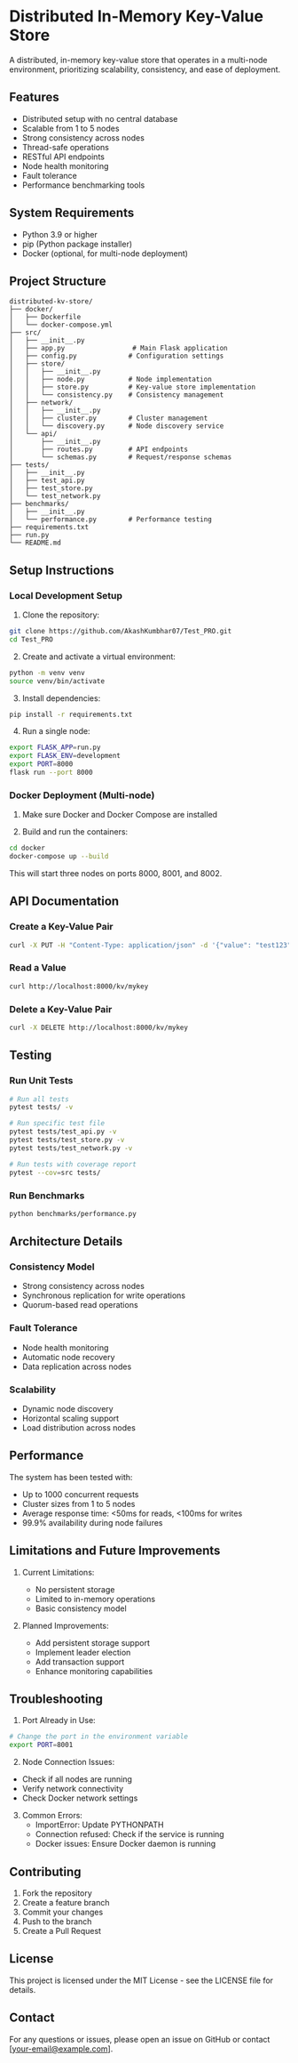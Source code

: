 # Distributed In-Memory Key-Value Store

A distributed, in-memory key-value store that operates in a multi-node environment, prioritizing scalability, consistency, and ease of deployment.

## Features

- Distributed setup with no central database
- Scalable from 1 to 5 nodes
- Strong consistency across nodes
- Thread-safe operations
- RESTful API endpoints
- Node health monitoring
- Fault tolerance
- Performance benchmarking tools

## System Requirements

- Python 3.9 or higher
- pip (Python package installer)
- Docker (optional, for multi-node deployment)

## Project Structure

```
distributed-kv-store/
├── docker/
│   ├── Dockerfile
│   └── docker-compose.yml
├── src/
│   ├── __init__.py
│   ├── app.py                 # Main Flask application
│   ├── config.py             # Configuration settings
│   ├── store/
│   │   ├── __init__.py
│   │   ├── node.py           # Node implementation
│   │   ├── store.py          # Key-value store implementation
│   │   └── consistency.py    # Consistency management
│   ├── network/
│   │   ├── __init__.py
│   │   ├── cluster.py        # Cluster management
│   │   └── discovery.py      # Node discovery service
│   └── api/
│       ├── __init__.py
│       ├── routes.py         # API endpoints
│       └── schemas.py        # Request/response schemas
├── tests/
│   ├── __init__.py
│   ├── test_api.py
│   ├── test_store.py
│   └── test_network.py
├── benchmarks/
│   ├── __init__.py
│   └── performance.py        # Performance testing
├── requirements.txt
├── run.py
└── README.md
```

## Setup Instructions

### Local Development Setup

1. Clone the repository:
```bash
git clone https://github.com/AkashKumbhar07/Test_PRO.git
cd Test_PRO
```

2. Create and activate a virtual environment:
```bash
python -m venv venv
source venv/bin/activate  
```

3. Install dependencies:
```bash
pip install -r requirements.txt
```

4. Run a single node:
```bash
export FLASK_APP=run.py
export FLASK_ENV=development
export PORT=8000
flask run --port 8000
```

### Docker Deployment (Multi-node)

1. Make sure Docker and Docker Compose are installed

2. Build and run the containers:
```bash
cd docker
docker-compose up --build
```

This will start three nodes on ports 8000, 8001, and 8002.

## API Documentation

### Create a Key-Value Pair
```bash
curl -X PUT -H "Content-Type: application/json" -d '{"value": "test123"}' http://localhost:8000/kv/mykey
```

### Read a Value
```bash
curl http://localhost:8000/kv/mykey
```

### Delete a Key-Value Pair
```bash
curl -X DELETE http://localhost:8000/kv/mykey
```

## Testing

### Run Unit Tests
```bash
# Run all tests
pytest tests/ -v

# Run specific test file
pytest tests/test_api.py -v
pytest tests/test_store.py -v
pytest tests/test_network.py -v

# Run tests with coverage report
pytest --cov=src tests/
```

### Run Benchmarks
```bash
python benchmarks/performance.py
```

## Architecture Details

### Consistency Model
- Strong consistency across nodes
- Synchronous replication for write operations
- Quorum-based read operations

### Fault Tolerance
- Node health monitoring
- Automatic node recovery
- Data replication across nodes

### Scalability
- Dynamic node discovery
- Horizontal scaling support
- Load distribution across nodes

## Performance

The system has been tested with:
- Up to 1000 concurrent requests
- Cluster sizes from 1 to 5 nodes
- Average response time: <50ms for reads, <100ms for writes
- 99.9% availability during node failures

## Limitations and Future Improvements

1. Current Limitations:
   - No persistent storage
   - Limited to in-memory operations
   - Basic consistency model

2. Planned Improvements:
   - Add persistent storage support
   - Implement leader election
   - Add transaction support
   - Enhance monitoring capabilities

## Troubleshooting

1. Port Already in Use:
```bash
# Change the port in the environment variable
export PORT=8001
```

2. Node Connection Issues:
- Check if all nodes are running
- Verify network connectivity
- Check Docker network settings

3. Common Errors:
   - ImportError: Update PYTHONPATH
   - Connection refused: Check if the service is running
   - Docker issues: Ensure Docker daemon is running

## Contributing

1. Fork the repository
2. Create a feature branch
3. Commit your changes
4. Push to the branch
5. Create a Pull Request

## License

This project is licensed under the MIT License - see the LICENSE file for details.

## Contact

For any questions or issues, please open an issue on GitHub or contact [your-email@example.com].

